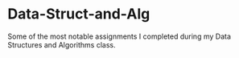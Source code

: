 # Data-Struct-and-Alg

Some of the most notable assignments I completed during my Data Structures and Algorithms class.
